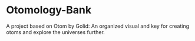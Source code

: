 # Otomology-Bank
A project based on Otom by Golid: An organized visual and key for creating otoms and explore the universes further.
